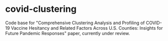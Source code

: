 # covid-clustering

Code base for "Comprehensive Clustering Analysis and Profiling of COVID-19 Vaccine Hesitancy and Related Factors Across U.S. Counties: Insights for Future Pandemic Responses" paper, currently under review.
